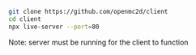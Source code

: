 ```sh
git clone https://github.com/openmc2d/client
cd client
npx live-server --port=80
```
Note: server must be running for the client to function